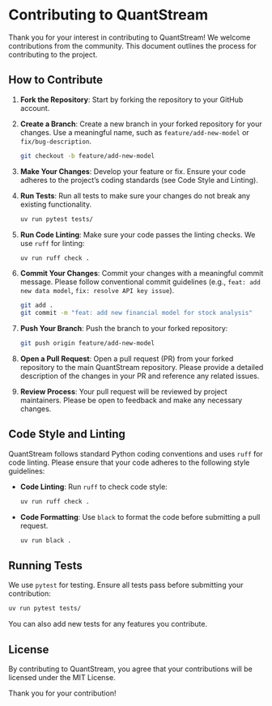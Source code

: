 # Contributing to QuantStream

Thank you for your interest in contributing to QuantStream! We welcome contributions from the community. This document outlines the process for contributing to the project.

## How to Contribute

1. **Fork the Repository**: Start by forking the repository to your GitHub account.

1. **Create a Branch**: Create a new branch in your forked repository for your changes. Use a meaningful name, such as `feature/add-new-model` or `fix/bug-description`.

   ```bash
   git checkout -b feature/add-new-model
   ```

1. **Make Your Changes**: Develop your feature or fix. Ensure your code adheres to the project’s coding standards (see Code Style and Linting).

1. **Run Tests**: Run all tests to make sure your changes do not break any existing functionality.

   ```bash
   uv run pytest tests/
   ```

1. **Run Code Linting**: Make sure your code passes the linting checks. We use `ruff` for linting:

   ```bash
   uv run ruff check .
   ```

1. **Commit Your Changes**: Commit your changes with a meaningful commit message. Please follow conventional commit guidelines (e.g., `feat: add new data model`, `fix: resolve API key issue`).

   ```bash
   git add .
   git commit -m "feat: add new financial model for stock analysis"
   ```

1. **Push Your Branch**: Push the branch to your forked repository:

   ```bash
   git push origin feature/add-new-model
   ```

1. **Open a Pull Request**: Open a pull request (PR) from your forked repository to the main QuantStream repository. Please provide a detailed description of the changes in your PR and reference any related issues.

1. **Review Process**: Your pull request will be reviewed by project maintainers. Please be open to feedback and make any necessary changes.

## Code Style and Linting

QuantStream follows standard Python coding conventions and uses `ruff` for code linting. Please ensure that your code adheres to the following style guidelines:

- **Code Linting**: Run `ruff` to check code style:

  ```bash
  uv run ruff check .
  ```

- **Code Formatting**: Use `black` to format the code before submitting a pull request.

  ```bash
  uv run black .
  ```

## Running Tests

We use `pytest` for testing. Ensure all tests pass before submitting your contribution:

```bash
uv run pytest tests/
```

You can also add new tests for any features you contribute.

## License

By contributing to QuantStream, you agree that your contributions will be licensed under the MIT License.

Thank you for your contribution!
